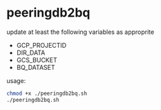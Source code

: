 # peeringdb2bq

update at least the following variables as approprite
* GCP_PROJECTID
* DIR_DATA
* GCS_BUCKET
* BQ_DATASET

usage: 
```bash
chmod +x ./peeringdb2bq.sh
./peeringdb2bq.sh
```

